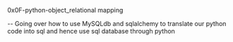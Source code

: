 0x0F-python-object_relational mapping

-- Going over how to use MySQLdb and sqlalchemy to translate our python code into sql and hence use sql database through python
